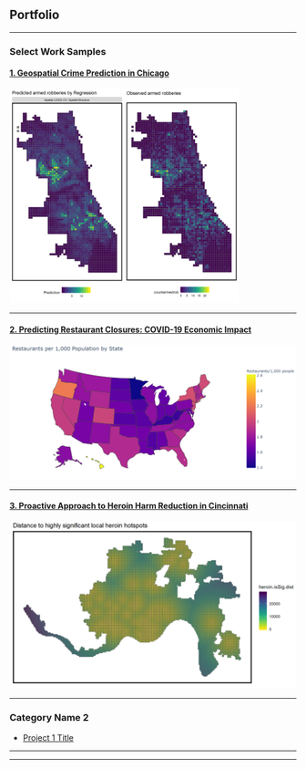 ## Portfolio

---

### Select Work Samples

#### [1. Geospatial Crime Prediction in Chicago](/content/BradfordWorkSamplewCode.html)
<img src="images/ChicagoPredictionCover.png?raw=true" width=80% height=80%/>

---
#### [2. Predicting Restaurant Closures: COVID-19 Economic Impact](https://github.com/tybradf/tybradf.github.io/blob/master/content/Chong_BradfordCIS545FinalProj.ipynb)
<img src="images/RestaurantPrediciton_545.png?raw=true"/>


---
#### [3. Proactive Approach to Heroin Harm Reduction in Cincinnati](/content/HeroinODPrediction.html)
<img src="images/HeroinSigDist.png?raw=true"/>

---

### Category Name 2

- [Project 1 Title](http://example.com/)

---




---
<!-- <p style="font-size:11px">Page template forked from <a href="https://github.com/evanca/quick-portfolio">evanca</a></p> -->
<!-- Remove above link if you don't want to attibute -->
